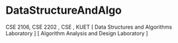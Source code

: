 # DataStructureAndAlgo
CSE 2106, CSE 2202 , CSE , KUET
[ Data Structures and Algorithms Laboratory ]
[ Algorithm Analysis and Design Laboratory ]
